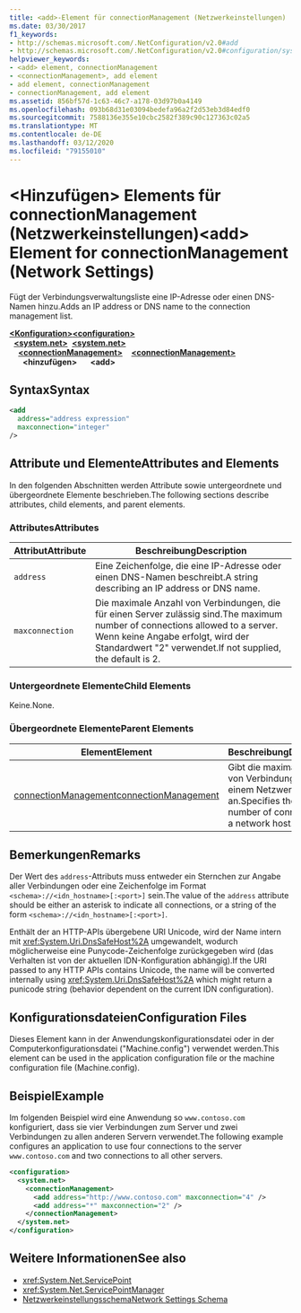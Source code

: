 ```yaml
---
title: <add>-Element für connectionManagement (Netzwerkeinstellungen)
ms.date: 03/30/2017
f1_keywords:
- http://schemas.microsoft.com/.NetConfiguration/v2.0#add
- http://schemas.microsoft.com/.NetConfiguration/v2.0#configuration/system.net/connectionManagement/add
helpviewer_keywords:
- <add> element, connectionManagement
- <connectionManagement>, add element
- add element, connectionManagement
- connectionManagement, add element
ms.assetid: 856bf57d-1c63-46c7-a178-03d97b0a4149
ms.openlocfilehash: 093b68d31e03094bedefa96a2f2d53eb3d84edf0
ms.sourcegitcommit: 7588136e355e10cbc2582f389c90c127363c02a5
ms.translationtype: MT
ms.contentlocale: de-DE
ms.lasthandoff: 03/12/2020
ms.locfileid: "79155010"
---
```

# <a name="add-element-for-connectionmanagement-network-settings"></a><span data-ttu-id="c37e5-102">\<Hinzufügen> Elements für connectionManagement (Netzwerkeinstellungen)</span><span class="sxs-lookup"><span data-stu-id="c37e5-102">\<add> Element for connectionManagement (Network Settings)</span></span>
<span data-ttu-id="c37e5-103">Fügt der Verbindungsverwaltungsliste eine IP-Adresse oder einen DNS-Namen hinzu.</span><span class="sxs-lookup"><span data-stu-id="c37e5-103">Adds an IP address or DNS name to the connection management list.</span></span>  

<span data-ttu-id="c37e5-104">[**\<Konfiguration>**](../configuration-element.md)</span><span class="sxs-lookup"><span data-stu-id="c37e5-104">[**\<configuration>**](../configuration-element.md)</span></span>\
<span data-ttu-id="c37e5-105">&nbsp;&nbsp;[**\<system.net>**](system-net-element-network-settings.md)</span><span class="sxs-lookup"><span data-stu-id="c37e5-105">&nbsp;&nbsp;[**\<system.net>**](system-net-element-network-settings.md)</span></span>\
<span data-ttu-id="c37e5-106">&nbsp;&nbsp;&nbsp;&nbsp;[**\<connectionManagement>**](connectionmanagement-element-network-settings.md)</span><span class="sxs-lookup"><span data-stu-id="c37e5-106">&nbsp;&nbsp;&nbsp;&nbsp;[**\<connectionManagement>**](connectionmanagement-element-network-settings.md)</span></span>\
<span data-ttu-id="c37e5-107">&nbsp;&nbsp;&nbsp;&nbsp;&nbsp;&nbsp;**\<hinzufügen>**</span><span class="sxs-lookup"><span data-stu-id="c37e5-107">&nbsp;&nbsp;&nbsp;&nbsp;&nbsp;&nbsp;**\<add>**</span></span>

## <a name="syntax"></a><span data-ttu-id="c37e5-108">Syntax</span><span class="sxs-lookup"><span data-stu-id="c37e5-108">Syntax</span></span>  
  
```xml  
<add
  address="address expression"
  maxconnection="integer"
/>  
```  
  
## <a name="attributes-and-elements"></a><span data-ttu-id="c37e5-109">Attribute und Elemente</span><span class="sxs-lookup"><span data-stu-id="c37e5-109">Attributes and Elements</span></span>  
 <span data-ttu-id="c37e5-110">In den folgenden Abschnitten werden Attribute sowie untergeordnete und übergeordnete Elemente beschrieben.</span><span class="sxs-lookup"><span data-stu-id="c37e5-110">The following sections describe attributes, child elements, and parent elements.</span></span>  
  
### <a name="attributes"></a><span data-ttu-id="c37e5-111">Attributes</span><span class="sxs-lookup"><span data-stu-id="c37e5-111">Attributes</span></span>  
  
|<span data-ttu-id="c37e5-112">**Attribut**</span><span class="sxs-lookup"><span data-stu-id="c37e5-112">**Attribute**</span></span>|<span data-ttu-id="c37e5-113">**Beschreibung**</span><span class="sxs-lookup"><span data-stu-id="c37e5-113">**Description**</span></span>|  
|-------------------|---------------------|  
|`address`|<span data-ttu-id="c37e5-114">Eine Zeichenfolge, die eine IP-Adresse oder einen DNS-Namen beschreibt.</span><span class="sxs-lookup"><span data-stu-id="c37e5-114">A string describing an IP address or DNS name.</span></span>|  
|`maxconnection`|<span data-ttu-id="c37e5-115">Die maximale Anzahl von Verbindungen, die für einen Server zulässig sind.</span><span class="sxs-lookup"><span data-stu-id="c37e5-115">The maximum number of connections allowed to a server.</span></span> <span data-ttu-id="c37e5-116">Wenn keine Angabe erfolgt, wird der Standardwert "2" verwendet.</span><span class="sxs-lookup"><span data-stu-id="c37e5-116">If not supplied, the default is 2.</span></span>|  
  
### <a name="child-elements"></a><span data-ttu-id="c37e5-117">Untergeordnete Elemente</span><span class="sxs-lookup"><span data-stu-id="c37e5-117">Child Elements</span></span>  
 <span data-ttu-id="c37e5-118">Keine.</span><span class="sxs-lookup"><span data-stu-id="c37e5-118">None.</span></span>  
  
### <a name="parent-elements"></a><span data-ttu-id="c37e5-119">Übergeordnete Elemente</span><span class="sxs-lookup"><span data-stu-id="c37e5-119">Parent Elements</span></span>  
  
|<span data-ttu-id="c37e5-120">**Element**</span><span class="sxs-lookup"><span data-stu-id="c37e5-120">**Element**</span></span>|<span data-ttu-id="c37e5-121">**Beschreibung**</span><span class="sxs-lookup"><span data-stu-id="c37e5-121">**Description**</span></span>|  
|-----------------|---------------------|  
|[<span data-ttu-id="c37e5-122">connectionManagement</span><span class="sxs-lookup"><span data-stu-id="c37e5-122">connectionManagement</span></span>](connectionmanagement-element-network-settings.md)|<span data-ttu-id="c37e5-123">Gibt die maximale Anzahl von Verbindungen mit einem Netzwerkhost an.</span><span class="sxs-lookup"><span data-stu-id="c37e5-123">Specifies the maximum number of connections to a network host.</span></span>|  
  
## <a name="remarks"></a><span data-ttu-id="c37e5-124">Bemerkungen</span><span class="sxs-lookup"><span data-stu-id="c37e5-124">Remarks</span></span>  
 <span data-ttu-id="c37e5-125">Der Wert des `address`-Attributs muss entweder ein Sternchen zur Angabe aller Verbindungen oder eine Zeichenfolge im Format `<schema>://<idn_hostname>[:<port>]` sein.</span><span class="sxs-lookup"><span data-stu-id="c37e5-125">The value of the `address` attribute should be either an asterisk to indicate all connections, or a string of the form `<schema>://<idn_hostname>[:<port>]`.</span></span>  
  
 <span data-ttu-id="c37e5-126">Enthält der an HTTP-APIs übergebene URI Unicode, wird der Name intern mit <xref:System.Uri.DnsSafeHost%2A> umgewandelt, wodurch möglicherweise eine Punycode-Zeichenfolge zurückgegeben wird (das Verhalten ist von der aktuellen IDN-Konfiguration abhängig).</span><span class="sxs-lookup"><span data-stu-id="c37e5-126">If the URI passed to any HTTP APIs contains Unicode, the name will be converted internally using <xref:System.Uri.DnsSafeHost%2A> which might return a punicode string (behavior dependent on the current IDN configuration).</span></span>  
  
## <a name="configuration-files"></a><span data-ttu-id="c37e5-127">Konfigurationsdateien</span><span class="sxs-lookup"><span data-stu-id="c37e5-127">Configuration Files</span></span>  
 <span data-ttu-id="c37e5-128">Dieses Element kann in der Anwendungskonfigurationsdatei oder in der Computerkonfigurationsdatei ("Machine.config") verwendet werden.</span><span class="sxs-lookup"><span data-stu-id="c37e5-128">This element can be used in the application configuration file or the machine configuration file (Machine.config).</span></span>  
  
## <a name="example"></a><span data-ttu-id="c37e5-129">Beispiel</span><span class="sxs-lookup"><span data-stu-id="c37e5-129">Example</span></span>  
 <span data-ttu-id="c37e5-130">Im folgenden Beispiel wird eine Anwendung so `www.contoso.com` konfiguriert, dass sie vier Verbindungen zum Server und zwei Verbindungen zu allen anderen Servern verwendet.</span><span class="sxs-lookup"><span data-stu-id="c37e5-130">The following example configures an application to use four connections to the server `www.contoso.com` and two connections to all other servers.</span></span>  
  
```xml  
<configuration>  
  <system.net>  
    <connectionManagement>  
      <add address="http://www.contoso.com" maxconnection="4" />  
      <add address="*" maxconnection="2" />  
    </connectionManagement>  
  </system.net>  
</configuration>  
```  
  
## <a name="see-also"></a><span data-ttu-id="c37e5-131">Weitere Informationen</span><span class="sxs-lookup"><span data-stu-id="c37e5-131">See also</span></span>

- <xref:System.Net.ServicePoint>
- <xref:System.Net.ServicePointManager>
- [<span data-ttu-id="c37e5-132">Netzwerkeinstellungsschema</span><span class="sxs-lookup"><span data-stu-id="c37e5-132">Network Settings Schema</span></span>](index.md)
